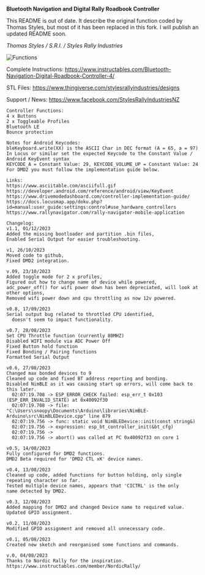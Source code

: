 **Bluetooth Navigation and Digital Rally Roadbook Controller**

This README is out of date. It describe the original function coded by Thomas Styles, but most of it has been replaced in this fork. 
I will publish an updated README soon.

_Thomas Styles / S.R.I. / Styles Rally Industries_

![Functions](https://github.com/StylesRallyIndustries/RallyController/assets/137459771/d772f6fb-78da-4c4b-a881-a0dc21712cc2)

Complete Instructions:
https://www.instructables.com/Bluetooth-Navigation-Digital-Roadbook-Controller-4/

STL Files:
https://www.thingiverse.com/stylesrallyindustries/designs

Support / News:
https://www.facebook.com/StylesRallyIndustriesNZ
    
    Controller Functions:
    4 x Buttons
    2 x Toggleable Profiles
    Bluetooth LE
    Bounce protection

    Notes for Android Keycodes:
    bleKeyboard.write(XX) is the ASCII Char in DEC format (A = 65, a = 97)
    In Locus or similar set the expected Keycode to the Constant Value / Android KeyEvent syntax
    KEYCODE_A = Constant Value: 29, KEYCODE_VOLUME_UP = Constant Value: 24
    For DMD2 you must follow the implementation guide below.
    
    Links:
    https://www.asciitable.com/asciifull.gif
    https://developer.android.com/reference/android/view/KeyEvent
    https://www.drivemodedashboard.com/controller-implementation-guide/
    https://docs.locusmap.app/doku.php?id=manual:user_guide:settings:control#use_hardware_controllers
    https://www.rallynavigator.com/rally-navigator-mobile-application

    Changelog:
    v1.1, 01/12/2023
    Added the missing bootloader and partition .bin files,
    Enabled Serial Output for easier troubleshooting.
    
    v1, 26/10/2023
    Moved code to github, 
    Fixed DMD2 integration. 
    
    v.09, 23/10/2023
    Added toggle mode for 2 x profiles,
    Figured out how to change name of device while powered,
    adc_power_off() for wifi power down has been depreciated, will look at other options,
    Removed wifi power down and cpu throttling as now 12v powered.

    v0.8, 17/09/2023
    Serial output bug related to throttled CPU identified,
      doesn't seem to impact functionality.

    v0.7, 28/08/2023
    Set CPU Throttle function (currently 80MHZ)
    Disabled WIFI module via ADC Power Off
    Fixed Button hold function
    Fixed Bonding / Pairing functions
    Formatted Serial Output

    v0.6, 27/08/2023
    Changed max bonded devices to 9
    Cleaned up code and fixed BT address reporting and bonding.
    Disabled NimBLE as it was causing start up errors, will come back to this later.
      02:07:19.708 -> ESP_ERROR_CHECK failed: esp_err_t 0x103 (ESP_ERR_INVALID_STATE) at 0x40092f30
      02:07:19.708 -> file: "C:\Users\snoopy\Documents\Arduino\libraries\NimBLE-Arduino\src\NimBLEDevice.cpp" line 879
      02:07:19.756 -> func: static void NimBLEDevice::init(const string&)
      02:07:19.756 -> expression: esp_bt_controller_init(&bt_cfg)
      02:07:19.756 ->
      02:07:19.756 -> abort() was called at PC 0x40092f33 on core 1

    v0.5, 14/08/2023
    Fully configured for DMD2 functions.
    DMD2 Beta required for 'DMD2 CTL xK' device names.

    v0.4, 13/08/2023
    Cleaned up code, added functions for button holding, only single
    repeating character so far.
    Tested multiple device names, appears that 'CICTRL' is the only
    name detected by DMD2.

    v0.3, 12/08/2023
    Added mapping for DMD2 and changed Device name to required value.
    Updated GPIO assignment.

    v0.2, 11/08/2023
    Modified GPIO assignment and removed all unnecessary code.

    v0.1, 05/08/2023
    Created new sketch and reorganised some functions and commands.

    v.0, 04/08/2023
    Thanks to Nordic Rally for the inspiration.
    https://www.instructables.com/member/NordicRally/
